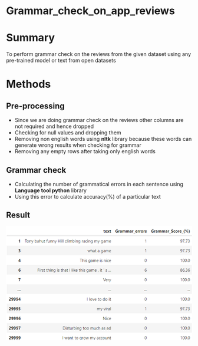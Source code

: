 # Grammar_check_on_app_reviews
# Summary
To perform grammar check on the reviews from the given dataset using any pre-trained model or text from open datasets
# Methods
## Pre-processing
* Since we are doing grammar check on the reviews other columns are not required and hence dropped
* Checking for null values and dropping them
* Removing non english words using **nltk** library because these words can generate wrong results when checking for grammar
* Removing any empty rows after taking only english words
## Grammar check
* Calculating the number of grammatical errors in each sentence using **Language tool python** library
* Using this error to calculate accuracy(%) of a particular text
## Result
![Screenshot](/grammar_check_result.png)
